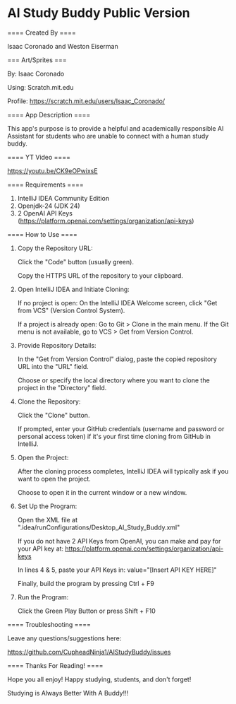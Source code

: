 # AI Study Buddy Public Version

==== Created By ====

Isaac Coronado and Weston Eiserman

=== Art/Sprites ===

By: Isaac Coronado

Using: Scratch.mit.edu

Profile: https://scratch.mit.edu/users/Isaac_Coronado/


==== App Description ====

This app's purpose is to provide a helpful and academically responsible AI Assistant for students who are unable to connect with a human study buddy.

==== YT Video ====

https://youtu.be/CK9eOPwixsE

==== Requirements ==== 

1. IntelliJ IDEA Community Edition
2. Openjdk-24 (JDK 24)
3. 2 OpenAI API Keys (https://platform.openai.com/settings/organization/api-keys)

==== How to Use ====

1. Copy the Repository URL:

   Click the "Code" button (usually green).

   Copy the HTTPS URL of the repository to your clipboard.

2. Open IntelliJ IDEA and Initiate Cloning:

   If no project is open: On the IntelliJ IDEA Welcome screen, click "Get from VCS" (Version Control System).

   If a project is already open: Go to Git > Clone in the main menu. If the Git menu is not available, go to VCS > Get from Version Control.

3. Provide Repository Details:

   In the "Get from Version Control" dialog, paste the copied repository URL into the "URL" field.

   Choose or specify the local directory where you want to clone the project in the "Directory" field.

4. Clone the Repository:

   Click the "Clone" button.

   If prompted, enter your GitHub credentials (username and password or personal access token) if it's your first time cloning from GitHub in IntelliJ.

5. Open the Project:

   After the cloning process completes, IntelliJ IDEA will typically ask if you want to open the project.

   Choose to open it in the current window or a new window.

6. Set Up the Program:

   Open the XML file at ".idea/runConfigurations/Desktop_AI_Study_Buddy.xml"
   
   If you do not have 2 API Keys from OpenAI, you can make and pay for your API key at: https://platform.openai.com/settings/organization/api-keys
   
   In lines 4 & 5, paste your API Keys in: value="[Insert API KEY HERE]"
   
   Finally, build the program by pressing Ctrl + F9

7. Run the Program:

   Click the Green Play Button or press Shift + F10

==== Troubleshooting ====

Leave any questions/suggestions here:

https://github.com/CupheadNinja1/AIStudyBuddy/issues



==== Thanks For Reading! ====

Hope you all enjoy! Happy studying, students, and don't forget!

Studying is Always Better With A Buddy!!!

